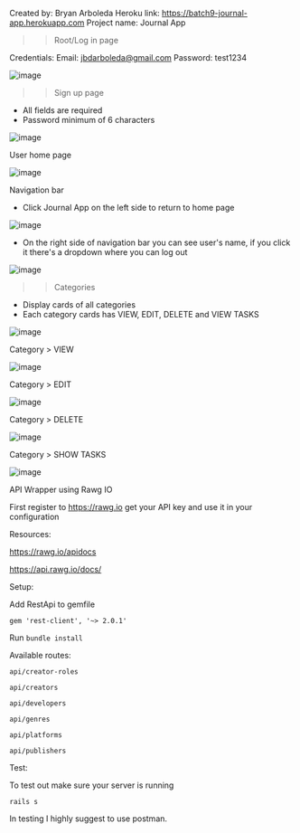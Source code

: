Created by: Bryan Arboleda
Heroku link: https://batch9-journal-app.herokuapp.com 
Project name: Journal App

>> Root/Log in page

Credentials:
Email: jbdarboleda@gmail.com
Password: test1234

![image](https://user-images.githubusercontent.com/80822041/132270401-464436af-faac-4fbd-9839-0b66ed514dd0.png)

>> Sign up page

- All fields are required
- Password minimum of 6 characters


![image](https://user-images.githubusercontent.com/80822041/132270835-26766ede-f616-4997-998d-26507c5ae81e.png)

User home page

![image](https://user-images.githubusercontent.com/80822041/132271025-5588f274-827d-483b-8b74-ffbf83a71cce.png)

Navigation bar

- Click Journal App on the left side to return to home page

![image](https://user-images.githubusercontent.com/80822041/132271056-b9fabdc6-e81a-44fc-a3cc-744515400b69.png)

- On the right side of navigation bar you can see user's name, if you click it there's a dropdown where you can log out

![image](https://user-images.githubusercontent.com/80822041/132271159-c6fe9ec2-7c56-467f-b25c-d82c417a7234.png)


>> Categories

- Display cards of all categories
- Each category cards has VIEW, EDIT, DELETE and VIEW TASKS

![image](https://user-images.githubusercontent.com/80822041/132271316-62675a09-86e5-4e24-8212-d49538c16b87.png)

Category > VIEW

![image](https://user-images.githubusercontent.com/80822041/132271645-a7f0a530-0803-4b51-b7d4-5d41846e6e4d.png)


Category > EDIT

![image](https://user-images.githubusercontent.com/80822041/132271724-386ea714-7090-4cb0-be27-4c84a6b09946.png)


Category > DELETE

![image](https://user-images.githubusercontent.com/80822041/132271792-5e96aadc-9a21-4910-bb81-4dafe71aecb8.png)

Category > SHOW TASKS

![image](https://user-images.githubusercontent.com/80822041/132271892-d38378da-7961-4d9e-9445-4d63825b78d8.png)


API Wrapper using Rawg IO

First register to https://rawg.io get your API key and use it in your configuration

Resources: 

https://rawg.io/apidocs

https://api.rawg.io/docs/

Setup:

Add RestApi to gemfile

```gem 'rest-client', '~> 2.0.1' ```

Run ```bundle install``` 

Available routes:

```api/creator-roles```

```api/creators```

```api/developers```

```api/genres```

```api/platforms```

```api/publishers```

Test:

To test out make sure your server is running

```rails s```

In testing I highly suggest to use postman.
















